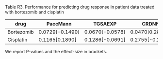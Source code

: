 Table R3. Performance for predicting drug response in patient data treated with bortezomib and cisplatin

| drug       | PaccMann        | TGSAEXP         | CRDNN           | VAEN            |
| ---------- | --------------- | --------------- | --------------- | --------------- |
| Bortezomib | 0.0729[-0.1490] | 0.0670[-0.0578] | 0.0470[0.2876]  | 0.3305[-0.0069] |
| Cisplatin  | 0.1165[0.1890]  | 0.1286[-0.0691] | 0.2755[-0.2108] | 0.0851[0.1878]  |

We report P-values and the effect-size in brackets.